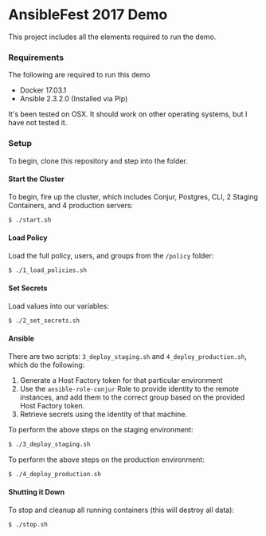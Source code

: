 # AnsibleFest 2017 Demo

This project includes all the elements required to run the demo.

### Requirements
The following are required to run this demo
* Docker 17.03.1
* Ansible 2.3.2.0 (Installed via Pip)

It's been tested on OSX. It should work on other operating systems, but I have not tested it.

### Setup

To begin, clone this repository and step into the folder.  

#### Start the Cluster

To begin, fire up the cluster, which includes Conjur, Postgres, CLI, 2 Staging Containers, and 4 production servers:

```sh
$ ./start.sh
```

#### Load Policy

Load the full policy, users, and groups from the `/policy` folder:

```sh
$ ./1_load_policies.sh
```

#### Set Secrets

Load values into our variables:

```sh
$ ./2_set_secrets.sh
```

#### Ansible

There are two scripts: `3_deploy_staging.sh` and `4_deploy_production.sh`, which do the following:

1. Generate a Host Factory token for that particular environment
2. Use the `ansible-role-conjur` Role to provide identity to the remote instances, and add them to the correct group based on the provided Host Factory token.
3. Retrieve secrets using the identity of that machine.

To perform the above steps on the staging environment:
```sh
$ ./3_deploy_staging.sh
```


To perform the above steps on the production environment:
```sh
$ ./4_deploy_production.sh
```

#### Shutting it Down

To stop and cleanup all running containers (this will destroy all data):

```sh
$ ./stop.sh
```
